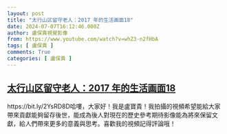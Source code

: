 ```yaml
---
layout: post
title: "太行山区留守老人：2017 年的生活画面18"
date: 2024-07-07T16:12:46.000Z
author: 盧保貴視覺影像
from: https://www.youtube.com/watch?v=whZ3-n2fHbA
tags: [ 盧保貴 ]
comments: True
categories: [ 盧保貴 ]
---
```

<!--1720368766000-->
[太行山区留守老人：2017 年的生活画面18](https://www.youtube.com/watch?v=whZ3-n2fHbA)
------

<div>
https://bit.ly/2YsRD8D哈嘍，大家好！我是盧寶貴！我拍攝的視頻希望能給大家帶來貢獻能夠留存後世，能成為後人對現在的歷史參考期待影像能為將來保留文獻，給人們帶來更多的意義與思考。喜歡我的視頻記得評論哦！
</div>
